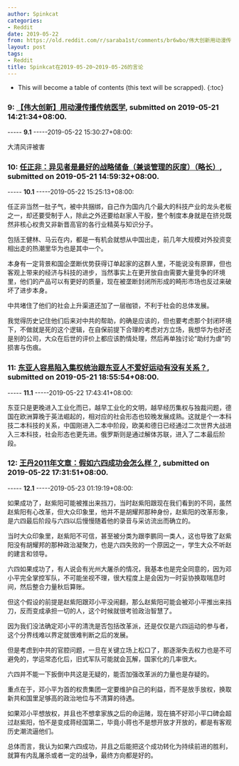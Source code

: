 ```yaml
---
author: Spinkcat
categories:
- Reddit
date: 2019-05-22
from: https://old.reddit.com/r/saraba1st/comments/br6wbo/伟大创新用动漫传播传统医学/
layout: post
tags:
- Reddit
title: Spinkcat在2019-05-20~2019-05-26的言论
---
```


* This will become a table of contents (this text will be scrapped).
{:toc}

### 9: [【伟大创新】用动漫传播传统医学](https://old.reddit.com/r/saraba1st/comments/br6wbo/伟大创新用动漫传播传统医学/), submitted on 2019-05-21 14:21:34+08:00.

----- __9.1__ -----2019-05-22 15:30:27+08:00:

大清风评被害

### 10: [任正非：异见者是最好的战略储备（兼谈管理的灰度）（略长）](https://old.reddit.com/r/saraba1st/comments/br76ph/任正非异见者是最好的战略储备兼谈管理的灰度略长/), submitted on 2019-05-21 14:59:32+08:00.

----- __10.1__ -----2019-05-22 15:25:13+08:00:

任正非当然一肚子气，被中共捆绑，自己作为国内几个最大的科技产业的龙头老板之一，却还要受制于人，除此之外还要给赵家人干股，整个制度本身就是在挤兑既然非核心权贵又非新晋高官的各行业精英与知识分子。

包括王健林、马云在内，都是一有机会就想从中国出走，前几年大规模对外投资变相出走的热潮里华为也是其中一个。

本身有一定背景和国企垄断优势获得订单起家的这群人里，不能说没有原罪，但也客观上带来的经济与科技的进步，当然事实上在更开放自由需要大量竞争的环境里，他们的产品可以有更好的质量，现在被垄断封闭所形成的畸形市场也反过来破坏了进步本身。

中共堵住了他们的社会上升渠道还加了一层枷锁，不利于社会的总体发展。

我觉得历史记住他们后来对中共的帮助，的确是应该的，但也要考虑那个封闭环境下，不做就是死的这个逻辑，在自保前提下合理的考虑对方立场，我想华为也好还是别的公司，大众在后世的评价上都应该酌情处理，然后再单独讨论“助纣为虐”的损害与伤痕。

### 11: [东亚人容易陷入集权统治跟东亚人不爱好运动有没有关系？](https://old.reddit.com/r/saraba1st/comments/br8y2s/东亚人容易陷入集权统治跟东亚人不爱好运动有没有关系/), submitted on 2019-05-21 18:55:54+08:00.

----- __11.1__ -----2019-05-22 17:43:41+08:00:

东亚只是更晚进入工业化而已，越早工业化的文明，越早经历集权与独裁问题，德国在欧洲算晚于英法崛起的，相对应的社会形态也较晚发展成熟。这就是个一本科技二本科技的关系，中国刚进入二本中阶段，欧美和德日已经通过二次世界大战进入三本科技，社会形态也更先进。俄罗斯则是通过解体苏联，进入了二本最后阶段。

### 12: [王丹2011年文章：假如六四成功会怎么样？](https://old.reddit.com/r/saraba1st/comments/brml48/王丹2011年文章假如六四成功会怎么样/), submitted on 2019-05-22 17:31:51+08:00.

----- __12.1__ -----2019-05-23 01:19:19+08:00:

如果成功了，赵紫阳可能被推出来挡刀，当时赵紫阳跟现在我们看到的不同，虽然赵紫阳有心改革，但大众印象里，他并不是胡耀邦那种身份，赵紫阳的改革形象，是六四最后阶段与六四以后慢慢随着他的录音与采访流出而确立的。

当时大众印象里，赵紫阳不可信，甚至被分类为跟李鹏同一类人，这也导致了赵紫阳没有胡耀邦的那种政治凝聚力，也是六四失败的一个原因之一，学生大众不听赵的建言和领导。

六四如果成功了，有人说会有光州大屠杀的情况，我基本也是完全同意的，因为邓小平完全掌控军队，不可能坐视不理，很大程度上是会因为一时妥协换取喘息时间，然后整合力量秋后算账。

但这个假设的前提是赵紫阳跟邓小平没闹翻，那么赵紫阳可能会被邓小平推出来挡刀，反而变成承担一切的人，这个时候就很考验政治智慧了。

因为我们没法确定邓小平的清洗是否包括改革派，还是仅仅是六四运动的参与者，这个分界线难以界定就很难判断之后的发展。

但是考虑到中共的官腔问题，一旦在关键立场上松口了，那逐渐失去权力也是不可避免的，学运常态化后，旧式军队可能就会瓦解，国家化的几率很大。

六四并不能一下扳倒中共这是无疑的，能否加强改革派的力量也是存疑的。

重点在于，邓小平为首的权贵集团一定要维护自己的利益，而不是放手放权，换取新共和国里足够高的政治地位与不清算的待遇。

如果邓小平想放权，并且也不想拿家族之后的命运赌，现在搞不好邓小平口碑会超过赵紫阳，怕不是变成蒋经国第二，毕竟小蒋也不是想开放才开放的，都是有客观历史潮流逼他们。

总体而言，我认为如果六四成功，并且之后能把这个成功转化为持续前进的胜利，就算有内乱屠杀或者一定的战争，最终方向都是好的。

